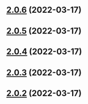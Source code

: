 ## [2.0.6](https://github.com/RapidAPI/httpsnippet/compare/v2.0.5...v2.0.6) (2022-03-17)



## [2.0.5](https://github.com/RapidAPI/httpsnippet/compare/v2.0.4...v2.0.5) (2022-03-17)



## [2.0.4](https://github.com/RapidAPI/httpsnippet/compare/v2.0.3...v2.0.4) (2022-03-17)



## [2.0.3](https://github.com/RapidAPI/httpsnippet/compare/v2.0.2...v2.0.3) (2022-03-17)



## [2.0.2](https://github.com/RapidAPI/httpsnippet/compare/v2.0.1...v2.0.2) (2022-03-17)



